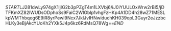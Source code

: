 $START$LJ281dwLy974gX1ljIG2b3pPZgT4m1LXVbj6/iJ0iYUULOxWrw2rBl5/jDTFKmXZ82lWUDsODphoSs9FaiC2WIGblp1vhgFzHKp4A1DD4h28wZ71MESLkpWMThbqog6E9iR8yrPewI9Ncx7JklJvIHNwiduchKH039opL3Guyr2eJzzbcHLKy3eBjAkcYUoKh2YXk5J4p6kz6RdMsQ78Wg==$END$